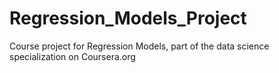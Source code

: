 # Regression_Models_Project
Course project for Regression Models, part of the data science specialization on Coursera.org
